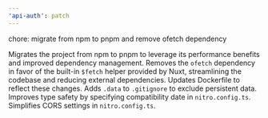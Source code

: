 ```yaml
---
'api-auth': patch
---
```


chore: migrate from npm to pnpm and remove ofetch dependency

Migrates the project from npm to pnpm to leverage its performance
benefits and improved dependency management.  Removes the `ofetch`
dependency in favor of the built-in `$fetch` helper provided by
Nuxt, streamlining the codebase and reducing external dependencies.
Updates Dockerfile to reflect these changes.  Adds `.data` to
`.gitignore` to exclude persistent data. Improves type safety by
specifying compatibility date in `nitro.config.ts`.  Simplifies
CORS settings in `nitro.config.ts`.
